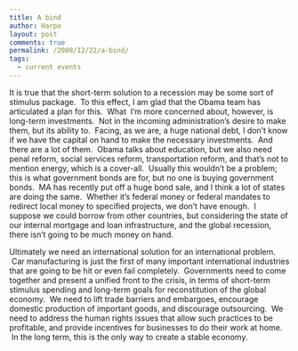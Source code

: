 ```yaml
---
title: A bind
author: Harpo
layout: post
comments: true
permalink: /2008/12/22/a-bind/
tags:
  - current events
---
```

It is true that the short-term solution to a recession may be some sort of stimulus package.  To this effect, I am glad that the Obama team has articulated a plan for this.  What  I&#8217;m more concerned about, however, is long-term investments.  Not in the incoming administration&#8217;s desire to make them, but its ability to.  Facing, as we are, a huge national debt, I don&#8217;t know if we have the capital on hand to make the necessary investments.  And there are a lot of them.  Obama talks about education, but we also need penal reform, social services reform, transportation reform, and that&#8217;s not to mention energy, which is a cover-all.  Usually this wouldn&#8217;t be a problem; this is what government bonds are for, but no one is buying government bonds.  MA has recently put off a huge bond sale, and I think a lot of states are doing the same.  Whether it&#8217;s federal money or federal mandates to redirect local money to specified projects, we don&#8217;t have enough.  I suppose we could borrow from other countries, but considering the state of our internal mortgage and loan infrastructure, and the global recession, there isn&#8217;t going to be much money on hand.

Ultimately we need an international solution for an international problem.  Car manufacturing is just the first of many important international industries that are going to be hit or even fail completely.  Governments need to come together and present a unified front to the crisis, in terms of short-term stimulus spending and long-term goals for reconstitution of the global economy.  We need to lift trade barriers and embargoes, encourage domestic production of important goods, and discourage outsourcing.  We need to address the human rights issues that allow such practices to be profitable, and provide incentives for businesses to do their work at home.  In the long term, this is the only way to create a stable economy.